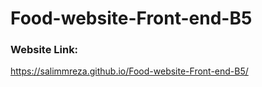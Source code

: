 # Food-website-Front-end-B5
### Website Link:


https://salimmreza.github.io/Food-website-Front-end-B5/
